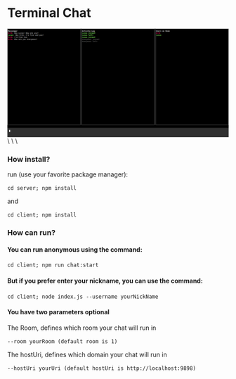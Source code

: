 # Terminal Chat

<img align="left" alt="exemple-chat" width="1000" heigth="800" src="https://github.com/eriklm42/chat/blob/main/chat-exemple.png" />
\
\
\


### How install?

run (use your favorite package manager):

```
cd server; npm install
```

and

```
cd client; npm install
```

### How can run?

#### You can run anonymous using the command:

```
cd client; npm run chat:start
```

#### But if you prefer enter your nickname, you can use the command:
```
cd client; node index.js --username yourNickName
```
#### You have two parameters optional

The Room, defines which room your chat will run in

```
--room yourRoom (default room is 1)
```

The hostUri, defines which domain your chat will run in

```
--hostUri yourUri (default hostUri is http://localhost:9898)
```
